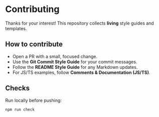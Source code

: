 # Contributing

Thanks for your interest! This repository collects **living** style guides and templates.

## How to contribute

- Open a PR with a small, focused change.
- Use the **Git Commit Style Guide** for your commit messages.
- Follow the **README Style Guide** for any Markdown updates.
- For JS/TS examples, follow **Comments & Documentation (JS/TS)**.

## Checks

Run locally before pushing:

```bash
npm run check
```
